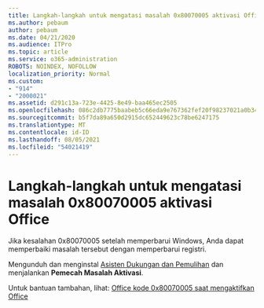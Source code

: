 ```yaml
---
title: Langkah-langkah untuk mengatasi masalah 0x80070005 aktivasi Office
ms.author: pebaum
author: pebaum
ms.date: 04/21/2020
ms.audience: ITPro
ms.topic: article
ms.service: o365-administration
ROBOTS: NOINDEX, NOFOLLOW
localization_priority: Normal
ms.custom:
- "914"
- "2000021"
ms.assetid: d291c13a-723e-4425-8e49-baa465ec2505
ms.openlocfilehash: 086c2db7775baabeb5c66eda9e767362fef20f98237021a0b348d8e5d50392b6
ms.sourcegitcommit: b5f7da89a650d2915dc652449623c78be6247175
ms.translationtype: MT
ms.contentlocale: id-ID
ms.lasthandoff: 08/05/2021
ms.locfileid: "54021419"
---
```

# <a name="steps-to-resolve-office-activation-error-0x80070005"></a>Langkah-langkah untuk mengatasi masalah 0x80070005 aktivasi Office

Jika kesalahan 0x80070005 setelah memperbarui Windows, Anda dapat memperbaiki masalah tersebut dengan memperbarui registri.
  
Mengunduh dan menginstal [Asisten Dukungan dan Pemulihan](https://aka.ms/SARA-OfficeActivation-Alchemy) dan menjalankan **Pemecah Masalah Aktivasi**.
  
Untuk bantuan tambahan, lihat: [Office kode 0x80070005 saat mengaktifkan Office](https://support.office.com/article/7aa7600f-df57-4aef-81d2-25509c66f865)
  